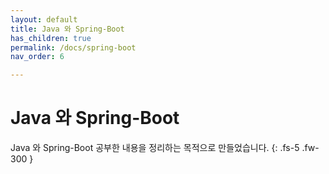 ```yaml
---
layout: default
title: Java 와 Spring-Boot
has_children: true
permalink: /docs/spring-boot
nav_order: 6

---
```


# Java 와 Spring-Boot

Java 와 Spring-Boot 공부한 내용을 정리하는 목적으로 만들었습니다.
{: .fs-5 .fw-300 }